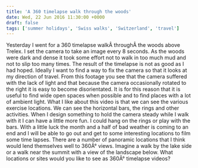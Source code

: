 ```yaml
---
title: 'A 360 timelapse walk through the woods'
date: Wed, 22 Jun 2016 11:30:00 +0000
draft: false
tags: ['summer holidays', 'Swiss walks', 'Switzerland', 'travel']
---
```


Yesterday I went for a 360 timelapse walkÂ throughÂ the woods above Trelex. I set the camera to take an image every 8 seconds. As the woods were dark and dense it took some effort not to walk in too much mud and not to slip too many times. The result of the timelapse is not as good as I had hoped. Ideally I want to find a way to fix the camera so that it looks at my direction of travel. From this footage you see that the camera suffered with the lack of light and that because the camera occasionally rotated to the right it is easy to become disorientated. It is for this reason that it is useful to find wide open spaces when possible and to find places with a lot of ambient light. What I like about this video is that we can see the various exercise locations. We can see the horizontal bars, the rings and other activities. When I design something to hold the camera steady while I walk with it I can have a little more fun. I could hang on the rings or play with the bars. With a little luck the month and a half of bad weather is coming to an end and I will be able to go out and get to some interesting locations to film some time lapses. There are a number of panoramic locations that I think would lend themselves well to 360Â° views. Imagine a walk by the lake side or a walk near the summit with a view of the landscape below. What locations or sites would you like to see as 360Â° timelapse videos?